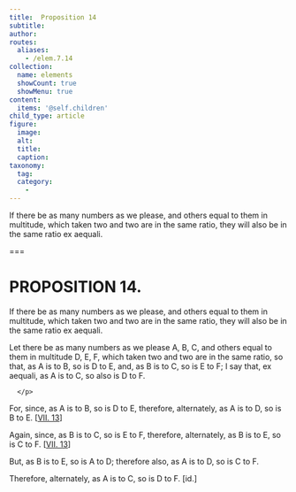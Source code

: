 ```yaml
---
title:  Proposition 14
subtitle: 
author:
routes:
  aliases:
    - /elem.7.14
collection:
  name: elements
  showCount: true
  showMenu: true
content:
  items: '@self.children'
child_type: article
figure:
  image:
  alt:
  title:
  caption:
taxonomy:
  tag:
  category:
    - 
---
```


<p><hi rend="ital">If there be as many numbers as we please, and others equal to them in multitude, which taken two and two are in the same ratio, they will also be in the same ratio</hi> ex aequali. </p>

===

<h1>PROPOSITION 14.</h1>
<p><span class="ital">If there be as many numbers as we please, and others equal to them in multitude, which taken two and two are in the same ratio, they will also be in the same ratio</span> ex aequali. </p>

<p>Let there be as many numbers as we please <span class="ital">A</span>, <span class="ital">B</span>, <span class="ital">C</span>, and others equal to them in multitude <span class="ital">D</span>, <span class="ital">E</span>, <span class="ital">F</span>, which taken two and two are in the same ratio, so that, <span class="center">as <span class="ital">A</span> is to <span class="ital">B</span>, so is <span class="ital">D</span> to <span class="ital">E</span>,</span> and, as <span class="ital">B</span> is to <span class="ital">C</span>, so is <span class="ital">E</span> to <span class="ital">F</span>; I say that, <span class="ital">ex aequali</span>, <span class="center">as <span class="ital">A</span> is to <span class="ital">C</span>, so also is <span class="ital">D</span> to <span class="ital">F</span>.</span>
       
      </p>

<p>For, since, as <span class="ital">A</span> is to <span class="ital">B</span>, so is <span class="ital">D</span> to <span class="ital">E</span>, therefore, alternately, <span class="center">as <span class="ital">A</span> is to <span class="ital">D</span>, so is <span class="ital">B</span> to <span class="ital">E</span>. [<a href="/elem.7.13">VII. 13</a>]</span>
       <pb n="314"/></p>

<p>Again, since, as <span class="ital">B</span> is to <span class="ital">C</span>, so is <span class="ital">E</span> to <span class="ital">F</span>, therefore, alternately, <span class="center">as <span class="ital">B</span> is to <span class="ital">E</span>, so is <span class="ital">C</span> to <span class="ital">F</span>. [<a href="/elem.7.13">VII. 13</a>]</span>
      </p>

<p>But, as <span class="ital">B</span> is to <span class="ital">E</span>, so is <span class="ital">A</span> to <span class="ital">D</span>; therefore also, as <span class="ital">A</span> is to <span class="ital">D</span>, so is <span class="ital">C</span> to <span class="ital">F</span>. </p>

<p>Therefore, alternately, <span class="center">as <span class="ital">A</span> is to <span class="ital">C</span>, so is <span class="ital">D</span> to <span class="ital">F</span>. [<span class="ital">id</span>.]</span></p>
